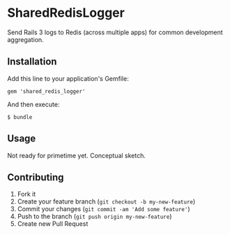 SharedRedisLogger
==================

Send Rails 3 logs to Redis (across multiple apps) for common development aggregation.

Installation
---------------

Add this line to your application's Gemfile:

    gem 'shared_redis_logger'

And then execute:

    $ bundle

Usage
-----------

Not ready for primetime yet.  Conceptual sketch.

Contributing
--------------

1. Fork it
2. Create your feature branch (`git checkout -b my-new-feature`)
3. Commit your changes (`git commit -am 'Add some feature'`)
4. Push to the branch (`git push origin my-new-feature`)
5. Create new Pull Request